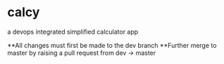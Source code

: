 # calcy
a devops integrated simplified calculator app

**All changes must first be made to the dev branch 
**Further merge to master by raising a pull request from dev -> master

